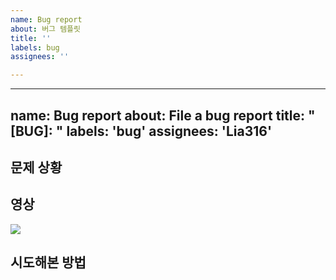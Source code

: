 ```yaml
---
name: Bug report
about: 버그 템플릿
title: ''
labels: bug
assignees: ''

---
```


---
name: Bug report
about: File a bug report
title: "[BUG]: "
labels: 'bug'
assignees: 'Lia316'
---

## 문제 상황 

## 영상
<!-- 버그 영상을 추가해주세요.-->
<img width=”250” src=””>

## 시도해본 방법

